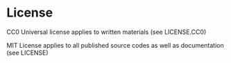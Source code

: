 # License

CC0 Universal license applies to written materials (see LICENSE.CC0)

MIT License applies to all published source codes as well as documentation (see LICENSE)


